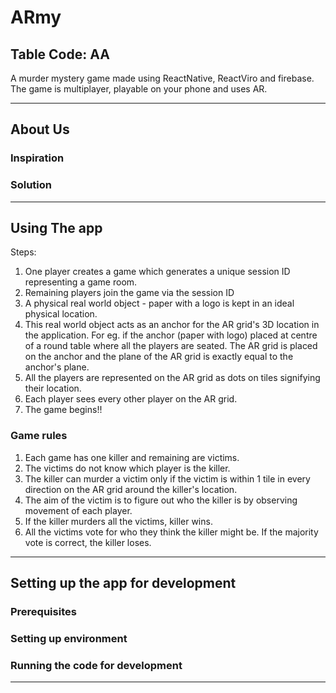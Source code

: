 # ARmy
## Table Code: AA

A murder mystery game made using ReactNative, ReactViro and firebase. The game is multiplayer, playable on your phone and uses AR.

---

## About Us


### Inspiration

### Solution



---

## Using The app

Steps:
1. One player creates a game which generates a unique session ID representing a game room.
2. Remaining players join the game via the session ID
3. A physical real world object - paper with a logo is kept in an ideal physical location.
4. This real world object acts as an anchor for the AR grid's 3D location in the application. For eg. if the anchor (paper with logo) placed at centre of a round table where all the players are seated. The AR grid is placed on the anchor and the plane of the AR grid is exactly equal to the anchor's plane.
5. All the players are represented on the AR grid as dots on tiles signifying their location.
6. Each player sees every other player on the AR grid.
7. The game begins!!


### Game rules

1. Each game has one killer and remaining are victims. 
2. The victims do not know which player is the killer.
3. The killer can murder a victim only if the victim is within 1 tile in every direction on the AR grid around the killer's location.
4. The aim of the victim is to figure out who the killer is by observing movement of each player.
5. If the killer murders all the victims, killer wins. 
6. All the victims vote for who they think the killer might be. If the majority vote is correct, the killer loses. 




---

## Setting up the app for development

### Prerequisites

### Setting up environment

### Running the code for development

---

